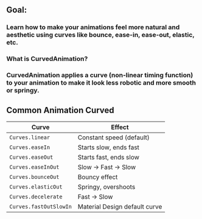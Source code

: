 ## Goal:

### Learn how to make your animations feel more natural and aesthetic using curves like bounce, ease-in, ease-out, elastic, etc.

### What is CurvedAnimation?

### CurvedAnimation applies a curve (non-linear timing function) to your animation to make it look less robotic and more smooth or springy.

## Common Animation Curved

| Curve                  | Effect                        |
| ---------------------- | ----------------------------- |
| `Curves.linear`        | Constant speed (default)      |
| `Curves.easeIn`        | Starts slow, ends fast        |
| `Curves.easeOut`       | Starts fast, ends slow        |
| `Curves.easeInOut`     | Slow → Fast → Slow            |
| `Curves.bounceOut`     | Bouncy effect                 |
| `Curves.elasticOut`    | Springy, overshoots           |
| `Curves.decelerate`    | Fast → Slow                   |
| `Curves.fastOutSlowIn` | Material Design default curve |
